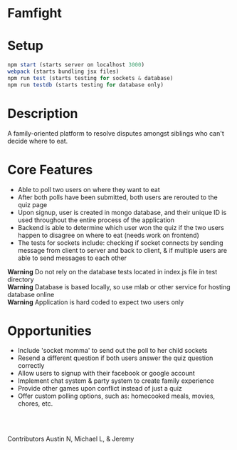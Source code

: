 # Famfight

<h1>Setup</h1>

```javascript
npm start (starts server on localhost 3000)
webpack (starts bundling jsx files)
npm run test (starts testing for sockets & database)
npm run testdb (starts testing for database only)
```

<h1>Description</h1>

A family-oriented platform to resolve disputes amongst siblings who can't decide where to eat.

<h1>Core Features</h1>
<ul>
  <li>Able to poll two users on where they want to eat</li>

  <li>After both polls have been submitted, both users are rerouted to the quiz page</li>

  <li>Upon signup, user is created in mongo database, and their unique ID is used throughout the entire process of the application</li>

  <li>Backend is able to determine which user won the quiz if the two users happen to disagree on where to eat (needs work on frontend)</li>

  <li>The tests for sockets include: checking if socket connects by sending message from client to server and back to client, & if multiple users are able to send messages to each other</li>
</ul>



<b>Warning</b> Do not rely on the database tests located in index.js file in test directory<br />
<b>Warning</b> Database is based locally, so use mlab or other service for hosting database online<br />
<b>Warning</b> Application is hard coded to expect two users only

<h1>Opportunities</h1>
<ul>

<li>Include 'socket momma' to send out the poll to her child sockets</li>

<li>Resend a different question if both users answer the quiz question correctly</li>

<li>Allow users to signup with their facebook or google account</li>

<li>Implement chat system & party system to create family experience</li>

<li>Provide other games upon conflict instead of just a quiz</li>

<li>Offer custom polling options, such as: homecooked meals, movies, chores, etc.</li>
</ul>
<br /> <br />

Contributors Austin N, Michael L, & Jeremy 
